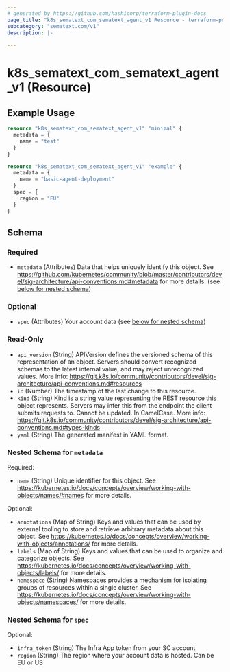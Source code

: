 ```yaml
---
# generated by https://github.com/hashicorp/terraform-plugin-docs
page_title: "k8s_sematext_com_sematext_agent_v1 Resource - terraform-provider-k8s"
subcategory: "sematext.com/v1"
description: |-
  
---
```


# k8s_sematext_com_sematext_agent_v1 (Resource)



## Example Usage

```terraform
resource "k8s_sematext_com_sematext_agent_v1" "minimal" {
  metadata = {
    name = "test"
  }
}

resource "k8s_sematext_com_sematext_agent_v1" "example" {
  metadata = {
    name = "basic-agent-deployment"
  }
  spec = {
    region = "EU"
  }
}
```

<!-- schema generated by tfplugindocs -->
## Schema

### Required

- `metadata` (Attributes) Data that helps uniquely identify this object. See https://github.com/kubernetes/community/blob/master/contributors/devel/sig-architecture/api-conventions.md#metadata for more details. (see [below for nested schema](#nestedatt--metadata))

### Optional

- `spec` (Attributes) Your account data (see [below for nested schema](#nestedatt--spec))

### Read-Only

- `api_version` (String) APIVersion defines the versioned schema of this representation of an object. Servers should convert recognized schemas to the latest internal value, and may reject unrecognized values. More info: https://git.k8s.io/community/contributors/devel/sig-architecture/api-conventions.md#resources
- `id` (Number) The timestamp of the last change to this resource.
- `kind` (String) Kind is a string value representing the REST resource this object represents. Servers may infer this from the endpoint the client submits requests to. Cannot be updated. In CamelCase. More info: https://git.k8s.io/community/contributors/devel/sig-architecture/api-conventions.md#types-kinds
- `yaml` (String) The generated manifest in YAML format.

<a id="nestedatt--metadata"></a>
### Nested Schema for `metadata`

Required:

- `name` (String) Unique identifier for this object. See https://kubernetes.io/docs/concepts/overview/working-with-objects/names/#names for more details.

Optional:

- `annotations` (Map of String) Keys and values that can be used by external tooling to store and retrieve arbitrary metadata about this object. See https://kubernetes.io/docs/concepts/overview/working-with-objects/annotations/ for more details.
- `labels` (Map of String) Keys and values that can be used to organize and categorize objects. See https://kubernetes.io/docs/concepts/overview/working-with-objects/labels/ for more details.
- `namespace` (String) Namespaces provides a mechanism for isolating groups of resources within a single cluster. See https://kubernetes.io/docs/concepts/overview/working-with-objects/namespaces/ for more details.


<a id="nestedatt--spec"></a>
### Nested Schema for `spec`

Optional:

- `infra_token` (String) The Infra App token from your SC account
- `region` (String) The region where your account data is hosted. Can be EU or US


